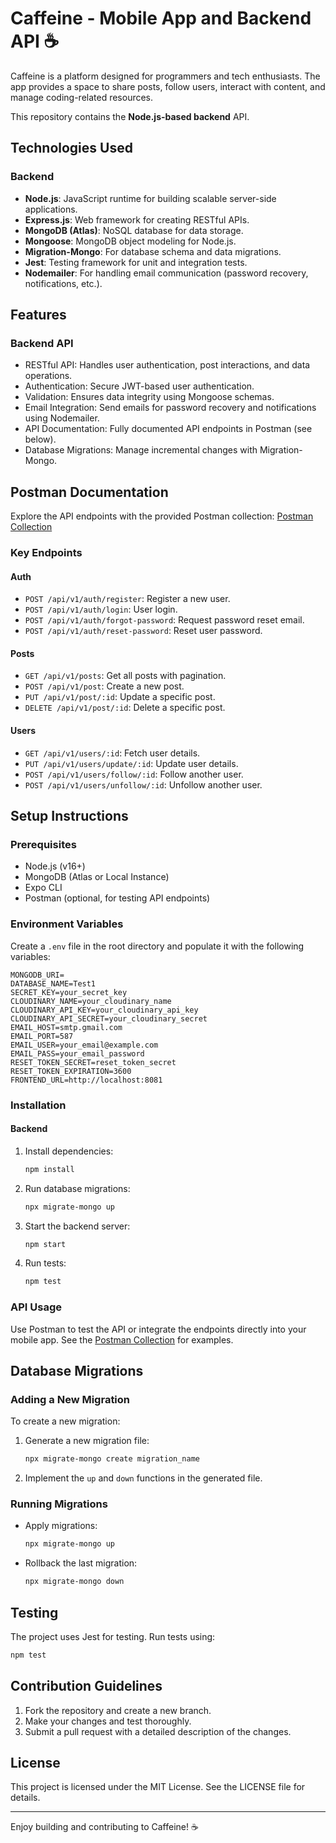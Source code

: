 # Caffeine - Mobile App and Backend API ☕

Caffeine is a platform designed for programmers and tech enthusiasts. The app provides a space to share posts, follow users, interact with content, and manage coding-related resources.

This repository contains the **Node.js-based backend** API.

## Technologies Used

### Backend
- **Node.js**: JavaScript runtime for building scalable server-side applications.
- **Express.js**: Web framework for creating RESTful APIs.
- **MongoDB (Atlas)**: NoSQL database for data storage.
- **Mongoose**: MongoDB object modeling for Node.js.
- **Migration-Mongo**: For database schema and data migrations.
- **Jest**: Testing framework for unit and integration tests.
- **Nodemailer**: For handling email communication (password recovery, notifications, etc.).

## Features


### Backend API
- RESTful API: Handles user authentication, post interactions, and data operations.
- Authentication: Secure JWT-based user authentication.
- Validation: Ensures data integrity using Mongoose schemas.
- Email Integration: Send emails for password recovery and notifications using Nodemailer.
- API Documentation: Fully documented API endpoints in Postman (see below).
- Database Migrations: Manage incremental changes with Migration-Mongo.

## Postman Documentation

Explore the API endpoints with the provided Postman collection:
[Postman Collection](https://martian-equinox-636176.postman.co/workspace/Caffeine~f37c04df-2be3-41d9-89ef-3345ceec60df/collection/30633673-da3be000-02f2-4816-b9bb-16c09b8eb191?action=share&creator=30633673)

### Key Endpoints
#### Auth
- `POST /api/v1/auth/register`: Register a new user.
- `POST /api/v1/auth/login`: User login.
- `POST /api/v1/auth/forgot-password`: Request password reset email.
- `POST /api/v1/auth/reset-password`: Reset user password.

#### Posts
- `GET /api/v1/posts`: Get all posts with pagination.
- `POST /api/v1/post`: Create a new post.
- `PUT /api/v1/post/:id`: Update a specific post.
- `DELETE /api/v1/post/:id`: Delete a specific post.

#### Users
- `GET /api/v1/users/:id`: Fetch user details.
- `PUT /api/v1/users/update/:id`: Update user details.
- `POST /api/v1/users/follow/:id`: Follow another user.
- `POST /api/v1/users/unfollow/:id`: Unfollow another user.

## Setup Instructions

### Prerequisites
- Node.js (v16+)
- MongoDB (Atlas or Local Instance)
- Expo CLI
- Postman (optional, for testing API endpoints)

### Environment Variables

Create a `.env` file in the root directory and populate it with the following variables:

```env
MONGODB_URI=
DATABASE_NAME=Test1
SECRET_KEY=your_secret_key
CLOUDINARY_NAME=your_cloudinary_name
CLOUDINARY_API_KEY=your_cloudinary_api_key
CLOUDINARY_API_SECRET=your_cloudinary_secret
EMAIL_HOST=smtp.gmail.com
EMAIL_PORT=587
EMAIL_USER=your_email@example.com
EMAIL_PASS=your_email_password
RESET_TOKEN_SECRET=reset_token_secret
RESET_TOKEN_EXPIRATION=3600
FRONTEND_URL=http://localhost:8081
```

### Installation

#### Backend
1. Install dependencies:
   ```bash
   npm install
   ```

2. Run database migrations:
   ```bash
   npx migrate-mongo up
   ```

3. Start the backend server:
   ```bash
   npm start
   ```

4. Run tests:
   ```bash
   npm test
   ```


### API Usage

Use Postman to test the API or integrate the endpoints directly into your mobile app. See the [Postman Collection](https://martian-equinox-636176.postman.co/workspace/Caffeine~f37c04df-2be3-41d9-89ef-3345ceec60df/collection/30633673-da3be000-02f2-4816-b9bb-16c09b8eb191?action=share&creator=30633673) for examples.

## Database Migrations

### Adding a New Migration
To create a new migration:

1. Generate a new migration file:
   ```bash
   npx migrate-mongo create migration_name
   ```

2. Implement the `up` and `down` functions in the generated file.

### Running Migrations
- Apply migrations:
  ```bash
  npx migrate-mongo up
  ```
- Rollback the last migration:
  ```bash
  npx migrate-mongo down
  ```

## Testing

The project uses Jest for testing. Run tests using:
```bash
npm test
```

## Contribution Guidelines

1. Fork the repository and create a new branch.
2. Make your changes and test thoroughly.
3. Submit a pull request with a detailed description of the changes.

## License

This project is licensed under the MIT License. See the LICENSE file for details.

---

Enjoy building and contributing to Caffeine! ☕

